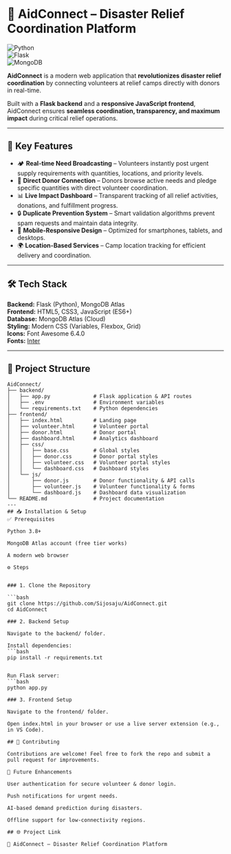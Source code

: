 # 📱 AidConnect – Disaster Relief Coordination Platform  

![Python](https://img.shields.io/badge/Python-3.8%2B-blue?logo=python&logoColor=white)  
![Flask](https://img.shields.io/badge/Flask-Backend-black?logo=flask&logoColor=white)  
![MongoDB](https://img.shields.io/badge/MongoDB-Atlas-green?logo=mongodb&logoColor=white)  

**AidConnect** is a modern web application that **revolutionizes disaster relief coordination** by connecting volunteers at relief camps directly with donors in real-time.  

Built with a **Flask backend** and a **responsive JavaScript frontend**, AidConnect ensures **seamless coordination, transparency, and maximum impact** during critical relief operations.  

---

## 🚀 Key Features  

- 🏕️ **Real-time Need Broadcasting** – Volunteers instantly post urgent supply requirements with quantities, locations, and priority levels.  
- 💝 **Direct Donor Connection** – Donors browse active needs and pledge specific quantities with direct volunteer coordination.  
- 📊 **Live Impact Dashboard** – Transparent tracking of all relief activities, donations, and fulfillment progress.  
- 🔒 **Duplicate Prevention System** – Smart validation algorithms prevent spam requests and maintain data integrity.  
- 📱 **Mobile-Responsive Design** – Optimized for smartphones, tablets, and desktops.  
- 🌍 **Location-Based Services** – Camp location tracking for efficient delivery and coordination.  

---

## 🛠️ Tech Stack  

**Backend:** Flask (Python), MongoDB Atlas  
**Frontend:** HTML5, CSS3, JavaScript (ES6+)  
**Database:** MongoDB Atlas (Cloud)  
**Styling:** Modern CSS (Variables, Flexbox, Grid)  
**Icons:** Font Awesome 6.4.0  
**Fonts:** [Inter](https://fonts.google.com/specimen/Inter)  

---

## 📂 Project Structure  

```plaintext
AidConnect/
├── backend/
│   ├── app.py              # Flask application & API routes
│   ├── .env                # Environment variables
│   └── requirements.txt    # Python dependencies
├── frontend/
│   ├── index.html          # Landing page
│   ├── volunteer.html      # Volunteer portal
│   ├── donor.html          # Donor portal  
│   ├── dashboard.html      # Analytics dashboard
│   ├── css/
│   │   ├── base.css        # Global styles
│   │   ├── donor.css       # Donor portal styles
│   │   ├── volunteer.css   # Volunteer portal styles
│   │   └── dashboard.css   # Dashboard styles
│   └── js/
│       ├── donor.js        # Donor functionality & API calls
│       ├── volunteer.js    # Volunteer functionality & forms
│       └── dashboard.js    # Dashboard data visualization
└── README.md               # Project documentation
---
## 📥 Installation & Setup
✅ Prerequisites

Python 3.8+

MongoDB Atlas account (free tier works)

A modern web browser

⚙️ Steps


### 1. Clone the Repository

```bash
git clone https://github.com/Sijosaju/AidConnect.git
cd AidConnect

### 2. Backend Setup

Navigate to the backend/ folder.

Install dependencies:
```bash
pip install -r requirements.txt


Run Flask server:
```bash
python app.py

### 3. Frontend Setup

Navigate to the frontend/ folder.

Open index.html in your browser or use a live server extension (e.g., in VS Code).

## 🤝 Contributing

Contributions are welcome! Feel free to fork the repo and submit a pull request for improvements.

📌 Future Enhancements

User authentication for secure volunteer & donor login.

Push notifications for urgent needs.

AI-based demand prediction during disasters.

Offline support for low-connectivity regions.

## 🌐 Project Link

🔗 AidConnect – Disaster Relief Coordination Platform